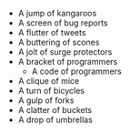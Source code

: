 
* A jump of kangaroos
* A screen of bug reports
* A flutter of tweets
* A buttering of scones
* A jolt of surge protectors
* A bracket of programmers
  * A code of programmers
* A clique of mice
* A turn of bicycles
* A gulp of forks
* A clatter of buckets
* A drop of umbrellas
